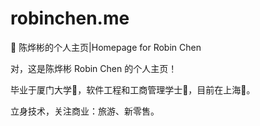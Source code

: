 # robinchen.me

🎉 陈烨彬的个人主页|Homepage for Robin Chen

对，这是陈烨彬 Robin Chen 的个人主页！

毕业于厦门大学🏫，软件工程和工商管理学士🥇，目前在上海📍。

立身技术，关注商业：旅游、新零售。

<!-- 

## 项目使用说明

### 本地运行

* 安装依赖：bundle install
* 本地运行：bundle exec jekyll serve
* 地址：http://127.0.0.1:4000/
* 如有疑问，请查看：https://jekyllrb.com/docs/

 -->





